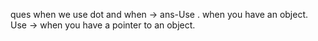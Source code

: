 ques when we use dot and when ->
ans-Use . when you have an object.
Use -> when you have a pointer to an object.
